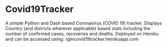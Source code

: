 # Covid19Tracker
A simple Python and Dash based Coronavirus (COVID 19) tracker.
Displays Country (and districts wherever applicable) based stats 
including the number of confirmed cases, recoveries and deaths.
Deployed on Heroku and can be accessed using: rgmcovid19tracker.herokuapp.com
